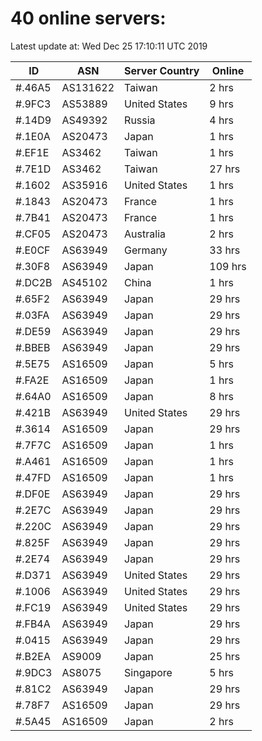 # 40 online servers:

Latest update at: Wed Dec 25 17:10:11 UTC 2019

| ID | ASN | Server Country | Online |
| -- | --- | -------------- | ------ |
| #.46A5 | AS131622 | Taiwan | 2 hrs |
| #.9FC3 | AS53889 | United States | 9 hrs |
| #.14D9 | AS49392 | Russia | 4 hrs |
| #.1E0A | AS20473 | Japan | 1 hrs |
| #.EF1E | AS3462 | Taiwan | 1 hrs |
| #.7E1D | AS3462 | Taiwan | 27 hrs |
| #.1602 | AS35916 | United States | 1 hrs |
| #.1843 | AS20473 | France | 1 hrs |
| #.7B41 | AS20473 | France | 1 hrs |
| #.CF05 | AS20473 | Australia | 2 hrs |
| #.E0CF | AS63949 | Germany | 33 hrs |
| #.30F8 | AS63949 | Japan | 109 hrs |
| #.DC2B | AS45102 | China | 1 hrs |
| #.65F2 | AS63949 | Japan | 29 hrs |
| #.03FA | AS63949 | Japan | 29 hrs |
| #.DE59 | AS63949 | Japan | 29 hrs |
| #.BBEB | AS63949 | Japan | 29 hrs |
| #.5E75 | AS16509 | Japan | 5 hrs |
| #.FA2E | AS16509 | Japan | 1 hrs |
| #.64A0 | AS16509 | Japan | 8 hrs |
| #.421B | AS63949 | United States | 29 hrs |
| #.3614 | AS16509 | Japan | 29 hrs |
| #.7F7C | AS16509 | Japan | 1 hrs |
| #.A461 | AS16509 | Japan | 1 hrs |
| #.47FD | AS16509 | Japan | 1 hrs |
| #.DF0E | AS63949 | Japan | 29 hrs |
| #.2E7C | AS63949 | Japan | 29 hrs |
| #.220C | AS63949 | Japan | 29 hrs |
| #.825F | AS63949 | Japan | 29 hrs |
| #.2E74 | AS63949 | Japan | 29 hrs |
| #.D371 | AS63949 | United States | 29 hrs |
| #.1006 | AS63949 | United States | 29 hrs |
| #.FC19 | AS63949 | United States | 29 hrs |
| #.FB4A | AS63949 | Japan | 29 hrs |
| #.0415 | AS63949 | Japan | 29 hrs |
| #.B2EA | AS9009 | Japan | 25 hrs |
| #.9DC3 | AS8075 | Singapore | 5 hrs |
| #.81C2 | AS63949 | Japan | 29 hrs |
| #.78F7 | AS16509 | Japan | 29 hrs |
| #.5A45 | AS16509 | Japan | 2 hrs |

